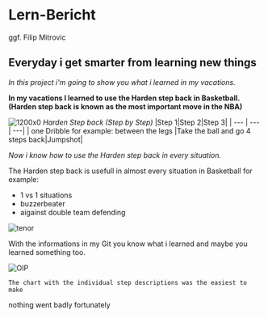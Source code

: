 # Lern-Bericht
ggf. Filip Mitrovic
## Everyday i get smarter from learning new things

*In this project i'm going to show you what i learned in my vacations.*

**In my vacations I learned to use the Harden step back in Basketball.(Harden step back is known as the most important move in the NBA)**


![1200x0](https://user-images.githubusercontent.com/110892641/184816994-e9ffa0dd-bae6-4dc7-9f59-d4a478b62f03.jpg)
*Harden Step back (Step by Step)*
|Step 1|Step 2|Step 3|
| --- | --- | ---|
| one Dribble for example: between the legs |Take the ball and go 4 steps back|Jumpshot|

*Now i know how to use the Harden step back in every situation.*

The Harden step back is usefull in almost every situation in Basketball for example: 
* 1 vs 1 situations
* buzzerbeater
* aigainst double team defending


![tenor](https://user-images.githubusercontent.com/110892641/184822537-7ff699c0-0f2d-4d58-a314-74ba9005fa57.gif)


With the informations in my Git you know what i learned and maybe you learned something too.

![OIP](https://user-images.githubusercontent.com/110892641/184823447-90c2c525-fb40-4ad5-8fb0-c36ae56e4015.jpg)

`The chart with the individual step descriptions was the easiest to make`

nothing went badly fortunately
